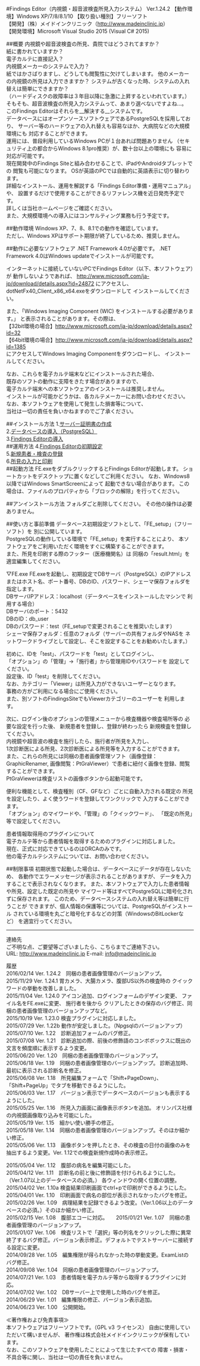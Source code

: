 #Findings Editor（内視鏡・超音波検査所見入力システム） Ver.1.24.2
 【動作環境】Windows XP/7/8/8.1/10 
 【取り扱い種別】フリーソフト  
 【開発】（株）メイドインクリニック（<http://www.madeinclinic.jp>）  
 【開発環境】Microsoft Visual Studio 2015 (Visual C# 2015)

##概要
内視鏡や超音波検査の所見、貴院ではどうされてますか？  
紙に書かれていますか？  
電子カルテに直接記入？  
内視鏡メーカーのシステムで入力？  
紙ではかさばりますし、どうしても閲覧性に欠けてしまいます。
他のメーカーの内視鏡の所見は入力できますか？
システムが古くなった時、システムの入れ替えは簡単にできますか？  
（ハードディスクの故障率は３年目以降に急激に上昇するといわれています。）   
そもそも、超音波検査の所見入力システムって、あまり選べないですよね…。  
このFindings Editorはそれらを__解決する__システムです。  
データベースにはオープンソースソフトウェアであるPostgreSQLを採用しており、
サーバー等のハードウェアの入れ替えも容易なほか、大病院などの大規模環境にも
対応することができます。   
運用には、普段利用しているWindows PCが１台あれば問題ありません
（セキュリティ上の都合からWindows 8.1pro推奨）が、数十台以上の環境にも
容易に対応が可能です。  
現在開発中のFindings Siteと組み合わせることで、iPadやAndroidタブレットでの
閲覧も可能になります。
OSが英語のPCでは自動的に英語表示に切り替わります。  
詳細なインストール、運用を解説する「Findings Editor準備・運用マニュアル」や、
設置するだけで使用することができるリファレンス機を近日発売予定です。  
詳しくは当社ホームページをご確認ください。  
また、大規模環境への導入にはコンサルティング業務も行う予定です。

##動作環境
Windows XP、7、8、8.1での動作を確認しています。  
ただし、Windows XPはサポート期限が終了しているため、推奨しません。

##動作に必要なソフトウェア
.NET Framework 4.0が必要です。
.NET Framework 4.0はWindows updateでインストールが可能です。

インターネットに接続していないPCでFindings Editor（以下、本ソフトウェア）が
動作しないようであれば、
<http://www.microsoft.com/ja-jp/download/details.aspx?id=24872>
にアクセスし、dotNetFx40_Client_x86_x64.exeをダウンロードして
インストールしてください。

また、「Windows Imaging Component (WIC) をインストールする必要があります。」
と表示されることがあります。その際は、  
【32bit環境の場合】<http://www.microsoft.com/ja-jp/download/details.aspx?id=32>  
【64bit環境の場合】<http://www.microsoft.com/ja-jp/download/details.aspx?id=1385>  
にアクセスしてWindows Imaging Componentをダウンロードし、
インストールしてください。

なお、これらを電子カルテ端末などにインストールされた場合、  
既存のソフトの動作に支障をきたす場合がありますので、  
電子カルテ端末への本ソフトウェアのインストールは推奨しません。  
インストールが可能かどうかは、各カルテメーカーにお問い合わせください。  
なお、本ソフトウェアを使用して発生した損害等について、  
当社は一切の責任を負いかねますのでご了承ください。  

##インストール方法
1.[サーバー証明書の作成](./SSLCRT-ja.md)  
2.[データベースの導入（PostgreSQL）](./POSTGRESQL-ja.md)  
3.[Findings Editorの導入](./FEINSTALL-ja.md)  
##運用方法
4.[Findings Editorの初期設定](./FEINISET-ja.md)  
5.[新規患者・検査の登録](./FERUNNING01-ja.md)  
6.[所見の入力と印刷](./FERUNNING02-ja.md)  
##起動方法
FE.exeをダブルクリックするとFindings Editorが起動します。
ショートカットをデスクトップに置くなどしてご利用ください。
なお、Windows8以降ではWindows SmartScreenによって
起動できない場合があります。
この場合は、ファイルのプロパティから「ブロックの解除」を行ってください。

##アンインストール方法
フォルダごと削除してください。
その他の操作は必要ありません。

##使い方と事前準備
データベース初期設定ソフトとして、「FE_setup」（フリーソフト）を
別に公開しています。  
PostgreSQLの動作している環境で「FE_setup」を実行することにより、
本ソフトウェアをご利用いただく環境をすぐに構築することができます。  
また、所見を印刷する際のフッター（医療機関名）は
同梱の「result.html」を適宜編集してください。   

▽FE.exe
FE.exeを起動し、初期設定でDBサーバ（PostgreSQL）のIPアドレス
またはホスト名、ポート番号、DBのID、パスワード、シェーマ保存フォルダを
指定します。  
DBサーバIPアドレス：localhost（データベースをインストールしたマシンで
利用する場合）  
DBサーバのポート：5432  
DBのID：db_user  
DBのパスワード：test（FE_setupで変更されることを推奨いたします）  
シェーマ保存フォルダ：任意のフォルダ（サーバーの共有フォルダやNASを
ネットワークドライブとして設定し、そこを設定することをお勧めいたします。）  

初めに、IDを「test」、パスワードを「test」としてログインし、  
「オプション」の「管理」→「施行者」から管理用IDやパスワードを
設定してください。  
設定後、ID「test」を削除してください。  
なお、カテゴリー「Viewer」は所見入力ができないユーザーとなります。  
事務の方がご利用になる場合にご使用ください。  
また、別ソフトのFindingsSiteでもViewerカテゴリーのユーザーを
利用します。  

次に、ログイン後のオプションの管理メニューから検査機器や検査場所等の
必要な設定を行った後、  新規患者を登録し、登録が終わったら
新規検査を登録してください。  
内視鏡や超音波の検査を施行したら、施行者が所見を入力し、  
1次診断医による所見、2次診断医による所見等を入力することができます。  
また、これらの所見には同梱の患者画像管理ソフト（画像登録：GraphicRenamer,
画像閲覧：PtGraViewer）で患者に紐付く画像を登録、閲覧することができます。  
PtGraViewerは検査リストの画像ボタンから起動可能です。  

便利な機能として、検査種別（CF、GFなど）ごとに自動入力される既定の
所見を設定したり、よく使うワードを登録してワンクリックで
入力することができます。  
「オプション」のマイワードや、「管理」の「クイックワード」、
「既定の所見」等で設定してください。  

患者情報取得用のプラグインについて  
電子カルテ等から患者情報を取得するためのプラグインに対応しました。  
現在、正式に対応できているのはORCAのみです。  
他の電子カルテシステムについては、お問い合わせください。  

##制限事項
初期状態で起動した場合は、データベースにデータが存在しないため、
各動作でエラーメッセージが表示されることがありますが、
データを入力することで表示されなくなります。
また、本ソフトウェアで入力した患者情報や所見、設定した既定の所見や
マイワード等はすべてPostgreSQLに暗号化されずに保存されます。
このため、データベースシステムの入れ替え等は簡単に行うことが
できますが、個人情報の保護等については、PostgreSQLがインストール
されている環境を丸ごと暗号化するなどの対策（WindowsのBitLockerなど）
を適宜行ってください。
***
連絡先  
ご不明な点、ご要望等ございましたら、こちらまでご連絡下さい。  
URL: <http://www.madeinclinic.jp>
E-mail: <info@madeinclinic.jp>


履歴  
2016/02/14 Ver. 1.24.2　同梱の患者画像管理のバージョンアップ。  
2015/11/29 Ver. 1.24.1 胃カメラ、大腸カメラ、腹部US以外の検査時の クイックワードの挙動を改善しました。  
2015/11/04 Ver. 1.24.0 アイコン追加、ログインフォームのデザイン変更、 ファイル名をFE.exeに変更、  施行者を後から クリアしたときの保存のバグ修正、同梱の患者画像管理のバージョンアップなど。  
2015/10/19 Ver. 1.23.0 検査プラグインに対応しました。  
2015/07/29 Ver. 1.22b 動作が安定しました。（Npgsqlのバージョンアップ）  
2015/07/10 Ver. 1.22　診断追加フォームのバグ修正。  
2015/07/08 Ver. 1.21　診断追加の際、前後の修飾語のコンボボックスに既出の文言を頻度順に表示するよう変更。  
2015/06/20 Ver. 1.20　同梱の患者画像管理のバージョンアップ。  
2015/06/18 Ver. 1.19　同梱の患者画像管理のバージョンアップ。  診断追加時、最初に表示される診断名を修正。  
2015/06/08 Ver. 1.18　所見編集フォームで「Shift+PageDown」、「Shift+PageUp」でタブを移動できるようにした。  
2015/06/03 Ver. 1.17　バージョン表示でデータベースのバージョンも表示するようにした。  
2015/05/25 Ver. 1.16　所見入力画面に画像表示ボタンを追加。  オリンパス社様の内視鏡画像取り込みを可能にした。  
2015/05/19 Ver. 1.15　細かい使い勝手の修正。  
2015/05/18 Ver. 1.14　同梱の患者画像管理のバージョンアップ。そのほか細かい修正。  
2015/05/06 Ver. 1.13　画像ボタンを押したとき、その検査の日付の画像のみを抽出するよう変更。Ver. 1.12での検査新規作成時の表示修正。　　
  
2015/05/04 Ver. 1.12　腹部の病名を編集可能にした。  
2015/04/12 Ver. 1.11　診断名の前と後に修飾語を付けられるようにした。（Ver.1.07以上のデータベースの必須。）  各ウィンドウの開く位置の調整。
2015/04/02 Ver. 1.10a 検査結果印刷画面でctrl+pで印刷ができるようにした。  
2015/04/01 Ver. 1.10　印刷画面で病名の部位が表示されなかったバグを修正。  
2015/02/26 Ver. 1.09　病理結果を記録できるよう改変。（Ver.1.06以上のデータベースの必須。）そのほか細かい修正。  
2015/02/15 Ver. 1.08　腹部エコーに対応。  　
2015/01/21 Ver. 1.07　同梱の患者画像管理のバージョンアップ。  
2015/01/07 Ver. 1.06　検査リストで「選択」等の列名をクリックした際に異常終了するバグ修正。バージョン表示修正。デフォルトでテストサーバーに接続する設定に変更。  
2014/09/28 Ver. 1.05　編集権限が得られなかった時の挙動変更。ExamListのバグ修正。  
2014/09/08 Ver. 1.04　同梱の患者画像管理のバージョンアップ。  
2014/07/21 Ver. 1.03　患者情報を電子カルテ等から取得するプラグインに対応。  
2014/07/02 Ver. 1.02　DBサーバー上で使用した時のバグを修正。  
2014/06/29 Ver. 1.01　編集権限の修正、バージョン表示追加。  
2014/06/23 Ver. 1.00　公開開始。  

≪著作権および免責事項≫  
本ソフトウェアはフリーソフトです。（GPL v3 ライセンス）
自由に使用していただいて構いませんが、  著作権は株式会社メイドインクリニックが保有しています。  
なお、このソフトウェアを使用したことによって生じたすべての
障害・損害・不具合等に関し、当社は一切の責任を負いません。
